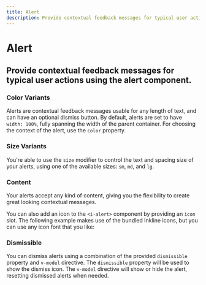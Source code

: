 ```yaml
---
title: Alert
description: Provide contextual feedback messages for typical user actions using the alert component.
---
```


<script setup>
import * as examples from '../examples';
</script>

# Alert

## Provide contextual feedback messages for typical user actions using the alert component.

### Color Variants

Alerts are contextual feedback messages usable for any length of text, and can have an optional dismiss button. By default, alerts are set to have `width: 100%`, fully spanning the width of the parent container. For choosing the context of the alert, use the `color` property.

<example type="alert" :component="examples.IAlertColorVariantsExample" :html="examples.IAlertColorVariantsExampleHTML"></example>

### Size Variants
You're able to use the `size` modifier to control the text and spacing size of your alerts, using one of the available sizes: `sm`, `md`, and `lg`. 

<example type="alert" :component="examples.IAlertSizeVariantsExample" :html="examples.IAlertSizeVariantsExampleHTML"></example>

### Content
Your alerts accept any kind of content, giving you the flexibility to create great looking contextual messages.

You can also add an icon to the `<i-alert>` component by providing an `icon` slot. The following example makes use of the bundled Inkline icons, but you can use any icon font that you like:

<example type="alert" :component="examples.IAlertContentExample" :html="examples.IAlertContentExampleHTML"></example>

### Dismissible
You can dismiss alerts using a combination of the provided `dismissible` property and `v-model` directive. The `dismissible` property will be used to show the dismiss icon. The `v-model` directive will show or hide the alert, resetting dismissed alerts when needed.

<example type="alert" :component="examples.IAlertDismissibleExample" :html="examples.IAlertDismissibleExampleHTML" :js="examples.IAlertDismissibleExampleJS"></example>
